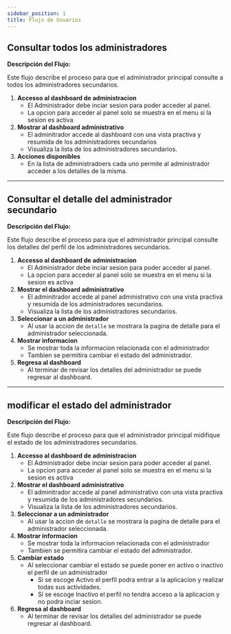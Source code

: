 ```yaml
---
sidebar_position: 1
title: Flujo de Usuarios
---
```



## Consultar todos los administradores

**Descripción del Flujo:**

Este flujo describe el proceso para que el administrador principal consulte a todos los administradores secundarios.

1. **Accesso al dashboard de administracion**
   - El Administrador debe inciar sesion para poder acceder al panel.
   - La opcion para acceder al panel solo se muestra en el menu si la sesion es activa
2. **Mostrar al dashboard administrativo**
   - El adminitrador accede al dashboard con una vista practiva y resumida de los administradores secundarios
   - Visualiza la lista de los administradores secundarios.
3. **Acciones disponibles**
   - En la lista de administradoers cada uno permite al administrador acceder a los detalles de la misma.

---
## Consultar el detalle del administrador secundario

**Descripción del Flujo:**

Este flujo describe el proceso para que el administrador principal consulte los detalles del perfil de los administradores secundarios.

1. **Accesso al dashboard de administracion**
   - El Administrador debe inciar sesion para poder acceder al panel.
   - La opcion para acceder al panel solo se muestra en el menu si la sesion es activa
2. **Mostrar el dashboard administrativo**
   - El adminitrador accede al panel administrativo con una vista practiva y resumida de los administradores secundarios.
   - Visualiza la lista de los administradores secundarios.
3. **Seleccionar a un administrador**
   - Al usar la accion de `detalle` se mostrara la pagina de detalle para el administrador seleccionada.
4. **Mostrar informacion**
   - Se mostrar toda la informacion relacionada con el administrador
   - Tambien se permitira cambiar el estado del administrador.
5. **Regresa al dashboard**
   - Al terminar de revisar los detalles del administrador se puede regresar al dashboard.

---

## modificar el estado del administrador

**Descripción del Flujo:**

Este flujo describe el proceso para que el administrador principal midifique el estado de los administradores secundarios.

1. **Accesso al dashboard de administracion**
   - El Administrador debe inciar sesion para poder acceder al panel.
   - La opcion para acceder al panel solo se muestra en el menu si la sesion es activa
2. **Mostrar el dashboard administrativo**
   - El adminitrador accede al panel administrativo con una vista practiva y resumida de los administradores secundarios.
   - Visualiza la lista de los administradores secundarios.
3. **Seleccionar a un administrador**
   - Al usar la accion de `detalle` se mostrara la pagina de detalle para el administrador seleccionada.
4. **Mostrar informacion**
   - Se mostrar toda la informacion relacionada con el administrador
   - Tambien se permitira cambiar el estado del administrador.
5. **Cambiar estado**
   - Al seleccionar cambiar el estado se puede poner en activo o inactivo el perfil de un administrador
      - Si se escoge Activo el perfil podra entrar a la aplicacion y realizar todas sus actividades.
      - Si se escoge Inactivo el perfil no tendra acceso a la aplicacion y no podra inciar sesion.
5. **Regresa al dashboard**
   - Al terminar de revisar los detalles del administrador se puede regresar al dashboard.